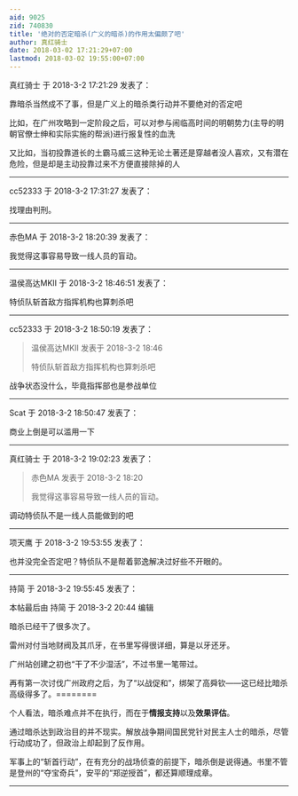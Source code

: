 ```yaml
---
aid: 9025
zid: 740830
title: '绝对的否定暗杀(广义的暗杀)的作用太偏颇了吧'
author: 真红骑士
date: 2018-03-02 17:21:29+07:00
lastmod: 2018-03-02 19:55:00+07:00
---
```


真红骑士 于 2018-3-2 17:21:29 发表了：

靠暗杀当然成不了事，但是广义上的暗杀类行动并不要绝对的否定吧

比如，在广州攻略到一定阶段之后，可以对参与闹临高时间的明朝势力(主导的明朝官僚士绅和实际实施的帮派)进行报复性的血洗

又比如，当初投靠道长的土霸马威三这种无论土著还是穿越者没人喜欢，又有潜在危险，但是却是主动投靠过来不方便直接除掉的人

---------

cc52333 于 2018-3-2 17:31:27 发表了：

找理由判刑。

---------

赤色MA 于 2018-3-2 18:20:39 发表了：

我觉得这事容易导致一线人员的盲动。

---------

温侯高达MKII 于 2018-3-2 18:46:51 发表了：

特侦队斩首敌方指挥机构也算刺杀吧

---------

cc52333 于 2018-3-2 18:50:19 发表了：

> 温侯高达MKII 发表于 2018-3-2 18:46
> 
> 特侦队斩首敌方指挥机构也算刺杀吧



战争状态没什么，毕竟指挥部也是参战单位

---------

Scat 于 2018-3-2 18:50:47 发表了：

商业上倒是可以滥用一下

---------

真红骑士 于 2018-3-2 19:02:23 发表了：

> 赤色MA 发表于 2018-3-2 18:20
> 
> 我觉得这事容易导致一线人员的盲动。



调动特侦队不是一线人员能做到的吧

---------

项天鹰 于 2018-3-2 19:53:55 发表了：

也并没完全否定吧？特侦队不是帮着郭逸解决过好些不开眼的。

---------

持简 于 2018-3-2 19:55:45 发表了：

本帖最后由 持简 于 2018-3-2 20:44 编辑 

暗杀已经干了很多次了。

雷州对付当地财阀及其爪牙，在书里写得很详细，算是以牙还牙。

广州站创建之初也“干了不少湿活”，不过书里一笔带过。

再有第一次讨伐广州政府之后，为了“以战促和”，绑架了高舜钦——这已经比暗杀高级得多了。========

个人看法，暗杀难点并不在执行，而在于**情报支持**以及**效果评估**。

通过暗杀达到政治目的并不现实。解放战争期间国民党针对民主人士的暗杀，尽管行动成功了，但政治上却起到了反作用。

军事上的“斩首行动”，在有充分的战场侦查的前提下，暗杀倒是说得通。书里不管是登州的“夺宝奇兵”，安平的“郑逆授首”，都还算顺理成章。

---------


